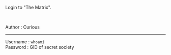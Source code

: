 Login to "The Matrix". 

<br>

Author : Curious

---

Username : `whoami`  
Password : GID of secret society